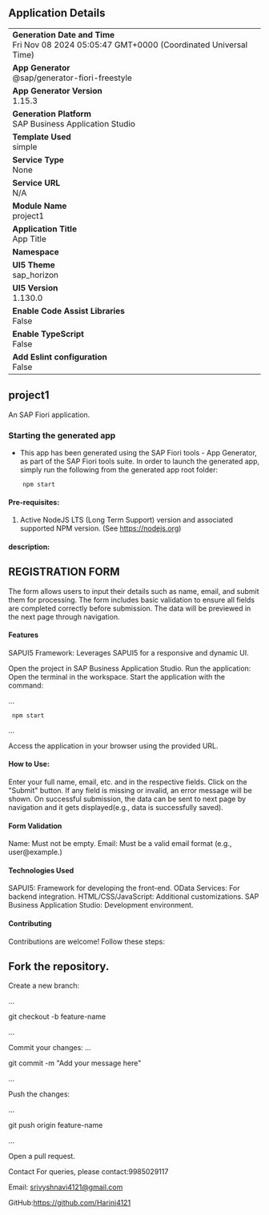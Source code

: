 ## Application Details
|               |
| ------------- |
|**Generation Date and Time**<br>Fri Nov 08 2024 05:05:47 GMT+0000 (Coordinated Universal Time)|
|**App Generator**<br>@sap/generator-fiori-freestyle|
|**App Generator Version**<br>1.15.3|
|**Generation Platform**<br>SAP Business Application Studio|
|**Template Used**<br>simple|
|**Service Type**<br>None|
|**Service URL**<br>N/A|
|**Module Name**<br>project1|
|**Application Title**<br>App Title|
|**Namespace**<br>|
|**UI5 Theme**<br>sap_horizon|
|**UI5 Version**<br>1.130.0|
|**Enable Code Assist Libraries**<br>False|
|**Enable TypeScript**<br>False|
|**Add Eslint configuration**<br>False|

## project1

An SAP Fiori application.

### Starting the generated app

-   This app has been generated using the SAP Fiori tools - App Generator, as part of the SAP Fiori tools suite.  In order to launch the generated app, simply run the following from the generated app root folder:

```
    npm start
```

#### Pre-requisites:

1. Active NodeJS LTS (Long Term Support) version and associated supported NPM version.  (See https://nodejs.org)

#### description:

## REGISTRATION FORM
The form allows users to input their details such as name, email, and submit them for processing. The form includes basic validation to ensure all fields are completed correctly before submission. The data will be previewed in the next page through navigation.

#### Features
SAPUI5 Framework: Leverages SAPUI5 for a responsive and dynamic UI.

Open the project in SAP Business Application Studio.
Run the application:
Open the terminal in the workspace.
Start the application with the command:

...

     npm start

...

Access the application in your browser using the provided URL.

#### How to Use:

Enter your full name, email, etc. and in the respective fields.
Click on the "Submit" button.
If any field is missing or invalid, an error message will be shown.
On successful submission, the data can be sent to next page by navigation and it gets displayed(e.g., data is successfully saved).

#### Form Validation

Name: Must not be empty.
Email: Must be a valid email format (e.g., user@example.)

#### Technologies Used
SAPUI5: Framework for developing the front-end.
OData Services: For backend integration.
HTML/CSS/JavaScript: Additional customizations.
SAP Business Application Studio: Development environment.

#### Contributing
Contributions are welcome! Follow these steps:

## Fork the repository.
Create a new branch:

...

git checkout -b feature-name

...

Commit your changes:
...

git commit -m "Add your message here"

...

Push the changes:

...

git push origin feature-name

...

Open a pull request.

Contact
For queries, please contact:9985029117

Email: srivyshnavi4121@gmail.com

GitHub:https://github.com/Harini4121

